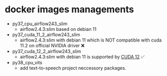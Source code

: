 # docker images managements
* py37_cpu_airflow243_slim
   * airflow2.4.3:slim based on debian 11
* py37_cuda_11_2_airflow243_slim
   * airflow2.4.3:slim with debian 11 which is NOT compatible with cuda 11.2 on official NVIDIA driver ❌
* py37_cuda_12_2_airflow243_slim
   * airflow2.4.3:slim with debian 11 is supported by [CUDA 12](https://developer.nvidia.com/cuda-downloads?target_os=Linux&target_arch=x86_64&Distribution=Debian&target_version=11) ✅
* py38_cpu_vits
   * add text-to-speech project neccessory packages.
